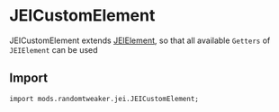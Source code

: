 # JEICustomElement

JEICustomElement extends [JEIElement](JEIElement.md), so that all available `Getters`
of `JEIElement` can be used

## Import

```zenscript
import mods.randomtweaker.jei.JEICustomElement;
```
